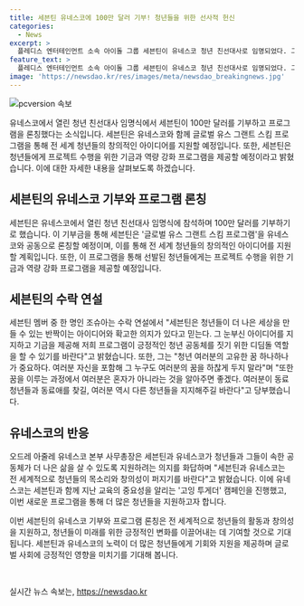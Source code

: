 ```yaml
---
title: 세븐틴 유네스코에 100만 달러 기부! 청년들을 위한 선사적 헌신
categories:
  - News
excerpt: >
  플레디스 엔터테인먼트 소속 아이돌 그룹 세븐틴이 유네스코 청년 친선대사로 임명되었다. 그들은 전 세계 청년들을 위해 100만 달러를 기부하고, 글로벌 유스 그랜트 스킴 프로그램을 론칭할 예정이다. 이 프로그램은 창의력과 웰빙 분야 프로젝트를 지원하며, 선발된 청년들에게 기금과 역량 강화 프로그램을 제공할 것이다. 세븐틴은 청년들의 아이디어를 지지하고, 긍정적인 청년 공동체를 형성하고자 한다. 이들은 유네스코와 함께 고잉 투게더 캠페인을 통해 교육의 중요성을 알리고 있으며, 이로써 유네스코한국위원회와의 업무협약을 통해 유네스코 친선대사로 임명되었다.
feature_text: >
  플레디스 엔터테인먼트 소속 아이돌 그룹 세븐틴이 유네스코 청년 친선대사로 임명되었다. 그들은 전 세계 청년들을 위해 100만 달러를 기부하고, 글로벌 유스 그랜트 스킴 프로그램을 론칭할 예정이다. 이 프로그램은 창의력과 웰빙 분야 프로젝트를 지원하며, 선발된 청년들에게 기금과 역량 강화 프로그램을 제공할 것이다. 세븐틴은 청년들의 아이디어를 지지하고, 긍정적인 청년 공동체를 형성하고자 한다. 이들은 유네스코와 함께 고잉 투게더 캠페인을 통해 교육의 중요성을 알리고 있으며, 이로써 유네스코한국위원회와의 업무협약을 통해 유네스코 친선대사로 임명되었다.
image: 'https://newsdao.kr/res/images/meta/newsdao_breakingnews.jpg'
---
```


<p><img src="https://newsdao.kr/res/images/meta/newsdao_breakingnews.jpg" alt="pcversion 속보" /></p>

<p>유네스코에서 열린 청년 친선대사 임명식에서 세븐틴이 100만 달러를 기부하고 프로그램을 론칭했다는 소식입니다. 세븐틴은 유네스코와 함께 글로벌 유스 그랜트 스킴 프로그램을 통해 전 세계 청년들의 창의적인 아이디어를 지원할 예정입니다. 또한, 세븐틴은 청년들에게 프로젝트 수행을 위한 기금과 역량 강화 프로그램을 제공할 예정이라고 밝혔습니다. 이에 대한 자세한 내용을 살펴보도록 하겠습니다. </p>

<h2 data-ke-size="size26">세븐틴의 유네스코 기부와 프로그램 론칭</h2>

<p>세븐틴은 유네스코에서 열린 청년 친선대사 임명식에 참석하며 100만 달러를 기부하기로 했습니다. 이 기부금을 통해 세븐틴은 '글로벌 유스 그랜트 스킴 프로그램'을 유네스코와 공동으로 론칭할 예정이며, 이를 통해 전 세계 청년들의 창의적인 아이디어를 지원할 계획입니다. 또한, 이 프로그램을 통해 선발된 청년들에게는 프로젝트 수행을 위한 기금과 역량 강화 프로그램을 제공할 예정입니다.</p>

<h2 data-ke-size="size26">세븐틴의 수락 연설</h2>

<p>세븐틴 멤버 중 한 명인 조슈아는 수락 연설에서 "세븐틴은 청년들이 더 나은 세상을 만들 수 있는 반짝이는 아이디어와 확고한 의지가 있다고 믿는다. 그 눈부신 아이디어를 지지하고 기금을 제공해 저희 프로그램이 긍정적인 청년 공동체를 짓기 위한 디딤돌 역할을 할 수 있기를 바란다"고 밝혔습니다. 또한, 그는 "청년 여러분의 고유한 꿈 하나하나가 중요하다. 여러분 자신을 포함해 그 누구도 여러분의 꿈을 하찮게 두지 말라"며 "또한 꿈을 이루는 과정에서 여러분은 혼자가 아니라는 것을 알아주면 좋겠다. 여러분이 동료 청년들과 동료애를 찾길, 여러분 역시 다른 청년들을 지지해주길 바란다"고 당부했습니다.</p>

<h2 data-ke-size="size26">유네스코의 반응</h2>

<p>오드레 아줄레 유네스코 본부 사무총장은 세븐틴과 유네스코가 청년들과 그들이 속한 공동체가 더 나은 삶을 살 수 있도록 지원하려는 의지를 화답하며 "세븐틴과 유네스코는 전 세계적으로 청년들의 목소리와 창의성이 퍼지기를 바란다"고 밝혔습니다. 이에 유네스코는 세븐틴과 함께 지난 교육의 중요성을 알리는 '고잉 투게더' 캠페인을 진행했고, 이번 새로운 프로그램을 통해 더 많은 청년들을 지원하고자 합니다. </p>

<p>이번 세븐틴의 유네스코 기부와 프로그램 론칭은 전 세계적으로 청년들의 활동과 창의성을 지원하고, 청년들이 미래를 위한 긍정적인 변화를 이끌어내는 데 기여할 것으로 기대됩니다. 세븐틴과 유네스코의 노력이 더 많은 청년들에게 기회와 지원을 제공하며 글로벌 사회에 긍정적인 영향을 미치기를 기대해 봅니다.</p>

<p data-ke-size="size16">&nbsp;</p>
실시간 뉴스 속보는, <a href="https://newsdao.kr" rel="dofollow">https://newsdao.kr</a>


